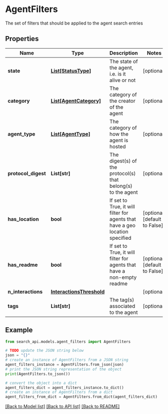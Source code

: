 # AgentFilters

The set of filters that should be applied to the agent search entries

## Properties

Name | Type | Description | Notes
------------ | ------------- | ------------- | -------------
**state** | [**List[StatusType]**](StatusType.md) | The state of the agent, i.e. is it alive or not | [optional] 
**category** | [**List[AgentCategory]**](AgentCategory.md) | The category of the creator of the agent | [optional] 
**agent_type** | [**List[AgentType]**](AgentType.md) | The category of how the agent is hosted | [optional] 
**protocol_digest** | **List[str]** | The digest(s) of the protocol(s) that belong(s) to the agent | [optional] 
**has_location** | **bool** | If set to True, it will filter for agents that have a geo location specified | [optional] [default to False]
**has_readme** | **bool** | If set to True, it will filter for agents that have a non-empty readme | [optional] [default to False]
**n_interactions** | [**InteractionsThreshold**](InteractionsThreshold.md) |  | [optional] 
**tags** | **List[str]** | The tag(s) associated to the agent | [optional] 

## Example

```python
from search_api.models.agent_filters import AgentFilters

# TODO update the JSON string below
json = "{}"
# create an instance of AgentFilters from a JSON string
agent_filters_instance = AgentFilters.from_json(json)
# print the JSON string representation of the object
print(AgentFilters.to_json())

# convert the object into a dict
agent_filters_dict = agent_filters_instance.to_dict()
# create an instance of AgentFilters from a dict
agent_filters_from_dict = AgentFilters.from_dict(agent_filters_dict)
```
[[Back to Model list]](../README.md#documentation-for-models) [[Back to API list]](../README.md#documentation-for-api-endpoints) [[Back to README]](../README.md)


